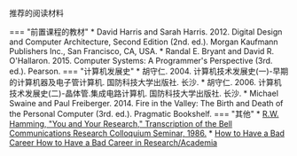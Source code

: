 推荐的阅读材料

=== "前置课程的教材"
    * David Harris and Sarah Harris. 2012. Digital Design and Computer Architecture, Second Edition (2nd. ed.). Morgan Kaufmann Publishers Inc., San Francisco, CA, USA.
    * Randal E. Bryant and David R. O'Hallaron. 2015. Computer Systems: A Programmer's Perspective (3rd. ed.). Pearson.
=== "计算机发展史"
    * 胡守仁. 2004. 计算机技术发展史(一)-早期的计算机器及电子管计算机. 国防科技大学出版社. 长沙.
    * 胡守仁. 2006. 计算机技术发展史(二)-晶体管.集成电路计算机. 国防科技大学出版社. 长沙.
    * Michael Swaine and Paul Freiberger. 2014. Fire in the Valley: The Birth and Death of the Personal Computer (3rd. ed.). Pragmatic Bookshelf.
=== "其他"
    * [R.W. Hamming, "You and Your Research," Transcription of the Bell Communications Research Colloquium Seminar, 1986.](https://www.cs.virginia.edu/~robins/YouAndYourResearch.html)
    * [How to Have a Bad Career How to Have a Bad Career in Research/Academia](https://people.eecs.berkeley.edu/~pattrsn/talks/BadCareer.pdf)